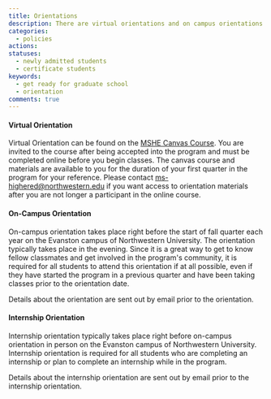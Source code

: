 ```yaml
---
title: Orientations
description: There are virtual orientations and on campus orientations for all new students regardless of student status. An internship orientation is also offered once a year for any students anticipating completing an internship. 
categories: 
  - policies
actions:
statuses: 
  - newly admitted students
  - certificate students
keywords:
  - get ready for graduate school
  - orientation
comments: true
---
```


#### Virtual Orientation

Virtual Orientation can be found on the [MSHE Canvas Course](https://canvas.northwestern.edu/courses/9210). You are invited to the course after being accepted into the program and must be completed online before you begin classes. The canvas course and materials are available to you for the duration of your first quarter in the program for your reference. Please contact [ms-highered@northwestern.edu](javascript:void(location.href='mailto:'+String.fromCharCode(109,115,45,104,105,103,104,101,114,101,100,64,110,111,114,116,104,119,101,115,116,101,114,110,46,101,100,117))) if you want access to orientation materials after you are not longer a participant in the online course. 

#### On-Campus Orientation

On-campus orientation takes place right before the start of fall quarter each year on the Evanston campus of Northwestern University. The orientation typically takes place in the evening. Since it is a great way to get to know fellow classmates and get involved in the program's community, it is required for all students to attend this orientation if at all possible, even if they have started the program in a previous quarter and have been taking classes prior to the orientation date. 

Details about the orientation are sent out by email prior to the orientation. 

#### Internship Orientation

Internship orientation typically takes place right before on-campus orientation in person on the Evanston campus of Northwestern University. Internship orientation is required for all students who are completing an internship or plan to complete an internship while in the program. 

Details about the internship orientation are sent out by email prior to the internship orientation.